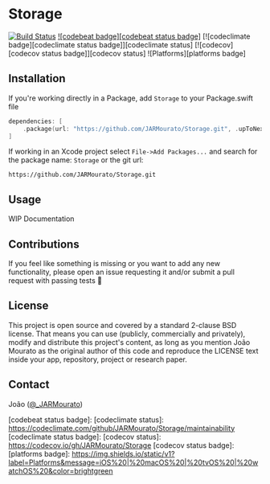 # Storage

[![Build Status][build status badge]][build status]
[![codebeat badge][codebeat status badge]][codebeat status]
[![codeclimate badge][codeclimate status badge]][codeclimate status]
[![codecov][codecov status badge]][codecov status]
![Platforms][platforms badge]

<!--## Why would I use this?-->
<!---->
<!--WIP-->

## Installation

If you're working directly in a Package, add `Storage` to your Package.swift file

```swift
dependencies: [
    .package(url: "https://github.com/JARMourato/Storage.git", .upToNextMajor(from: "1.0.0")),
]
```

If working in an Xcode project select `File->Add Packages...` and search for the package name: `Storage` or the git url:

`https://github.com/JARMourato/Storage.git`

## Usage

WIP Documentation

## Contributions

If you feel like something is missing or you want to add any new functionality, please open an issue requesting it and/or submit a pull request with passing tests 🙌

## License

This project is open source and covered by a standard 2-clause BSD license. That means you can use (publicly, commercially and privately), modify and distribute this project's content, as long as you mention João Mourato as the original author of this code and reproduce the LICENSE text inside your app, repository, project or research paper.

## Contact

João ([@_JARMourato](https://twitter.com/_JARMourato))

[build status]: https://github.com/JARMourato/Storage/actions?query=workflow%3ACI
[build status badge]: https://github.com/JARMourato/Storage/workflows/CI/badge.svg
[codebeat status]: https://codebeat.co/projects/github-com-jarmourato-Storage-main
[codebeat status badge]: 
[codeclimate status]: https://codeclimate.com/github/JARMourato/Storage/maintainability
[codeclimate status badge]: 
[codecov status]: https://codecov.io/gh/JARMourato/Storage
[codecov status badge]: 
[platforms badge]: https://img.shields.io/static/v1?label=Platforms&message=iOS%20|%20macOS%20|%20tvOS%20|%20watchOS%20&color=brightgreen
